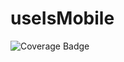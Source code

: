 # useIsMobile
![Coverage Badge](https://img.shields.io/endpoint?url=https://gist.githubusercontent.com/tufantunc/7828afce3e68631f86dcc6e16af631af/raw/useIsMobile.json)